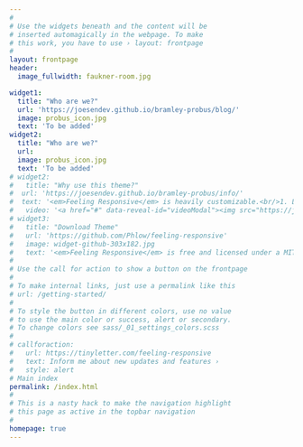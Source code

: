 ```yaml
---
#
# Use the widgets beneath and the content will be
# inserted automagically in the webpage. To make
# this work, you have to use › layout: frontpage
#
layout: frontpage
header:
  image_fullwidth: faukner-room.jpg

widget1:
  title: "Who are we?"
  url: 'https://joesendev.github.io/bramley-probus/blog/'
  image: probus_icon.jpg
  text: 'To be added'
widget2:
  title: "Who are we?"
  url: 
  image: probus_icon.jpg
  text: 'To be added'
# widget2:
#   title: "Why use this theme?"
#  url: 'https://joesendev.github.io/bramley-probus/info/'
#  text: '<em>Feeling Responsive</em> is heavily customizable.<br/>1. Language-Support :)<br/>2. Optimized for speed and it&#39;s responsive.<br/>3. Built on <a href="http://foundation.zurb.com/">Foundation Framework</a>.<br/>4. Seven different # # Headers.<br/>5. Customizable navigation, footer,...'
#   video: '<a href="#" data-reveal-id="videoModal"><img src="https://joesendev.github.io/bramley-probus/images/start-video-feeling-responsive-302x182.jpg" width="302" height="182" alt=""/></a>'
# widget3:
#   title: "Download Theme"
#   url: 'https://github.com/Phlow/feeling-responsive'
#   image: widget-github-303x182.jpg
#   text: '<em>Feeling Responsive</em> is free and licensed under a MIT License. Make it your own and start building. The code is well-documented and explains you how it works.'
#
# Use the call for action to show a button on the frontpage
#
# To make internal links, just use a permalink like this
# url: /getting-started/
#
# To style the button in different colors, use no value
# to use the main color or success, alert or secondary.
# To change colors see sass/_01_settings_colors.scss
#
# callforaction:  
#   url: https://tinyletter.com/feeling-responsive
#   text: Inform me about new updates and features ›
#   style: alert
# Main index  
permalink: /index.html
#
# This is a nasty hack to make the navigation highlight
# this page as active in the topbar navigation
#
homepage: true
---
```

<script>/*
<div id="videoModal" class="reveal-modal large" data-reveal="">
   <div class="flex-video widescreen vimeo" style="display: block;">
    <iframe width="1280" height="720" src="https://www.youtube.com/embed/3b5zCFSmVvU" frameborder="0" allowfullscreen></iframe>
  </div>
  <a class="close-reveal-modal">&#215;</a>
</div>
*/</script>